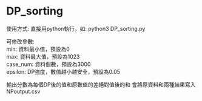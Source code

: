 # DP_sorting
使用方式: 直接用python執行，如: python3 DP_sorting.py

可修改參數:  
  min: 資料最小值，預設為0  
  max: 資料最大值，預設為1023  
  case_num: 資料個數，預設為3000  
  epsilon: DP強度，數值越小越安全，預設為0.05

輸出分數為每個DP後的值和原數值的差絕對值後的和
會將原資料和兩種結果寫入NPoutput.csv
